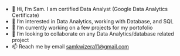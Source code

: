 - 👋 Hi, I’m Sam. I am certified Data Analyst (Google Data Analytics Certificate)
- 👀 I’m interested in Data Analytics, working with Database, and SQL
- 🌱 I’m currently working on a few projects for my portofolio
- 💞️ I’m looking to collaborate on any Data Analytics/database related project
- 📫 Reach me by email samkwizera11@gmail.com

<!---
sython-git/sython-git is a ✨ special ✨ repository because its `README.md` (this file) appears on your GitHub profile.
You can click the Preview link to take a look at your changes.
--->
